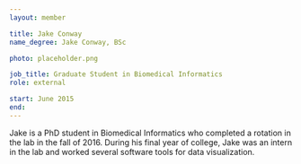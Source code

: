 ```yaml
---
layout: member

title: Jake Conway
name_degree: Jake Conway, BSc

photo: placeholder.png

job_title: Graduate Student in Biomedical Informatics
role: external

start: June 2015
end: 
---
```

Jake is a PhD student in Biomedical Informatics who completed a rotation in the lab in the fall of 2016. During his final year of college, Jake was an intern in the lab and worked several software tools for data visualization.